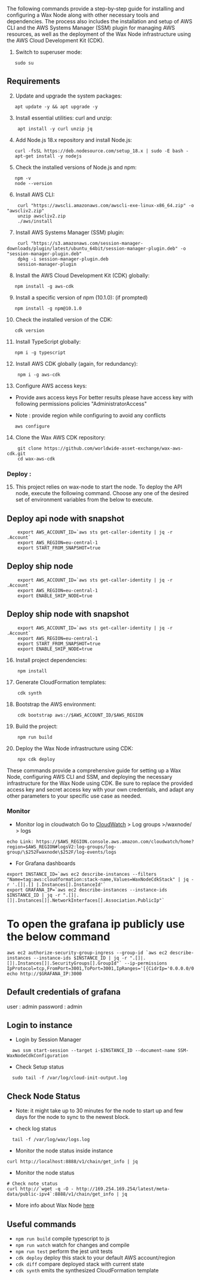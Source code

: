 The following commands provide a step-by-step guide for installing and configuring a Wax Node along with other necessary tools and dependencies. The process also includes the installation and setup of AWS CLI and the AWS Systems Manager (SSM) plugin for managing AWS resources, as well as the deployment of the Wax Node infrastructure using the AWS Cloud Development Kit (CDK).

1. Switch to superuser mode:
```
   sudo su
```
## Requirements
2. Update and upgrade the system packages:
```
   apt update -y && apt upgrade -y
```

3. Install essential utilities: curl and unzip:
```
    apt install -y curl unzip jq
```

4. Add Node.js 18.x repository and install Node.js:
```
   curl -fsSL https://deb.nodesource.com/setup_18.x | sudo -E bash -
   apt-get install -y nodejs
```

5. Check the installed versions of Node.js and npm:
```
   npm -v
   node --version
```

6. Install AWS CLI:
```
    curl "https://awscli.amazonaws.com/awscli-exe-linux-x86_64.zip" -o "awscliv2.zip"
    unzip awscliv2.zip
    ./aws/install
```

7. Install AWS Systems Manager (SSM) plugin:
```
    curl "https://s3.amazonaws.com/session-manager-downloads/plugin/latest/ubuntu_64bit/session-manager-plugin.deb" -o "session-manager-plugin.deb"
    dpkg -i session-manager-plugin.deb
    session-manager-plugin
```

8. Install the AWS Cloud Development Kit (CDK) globally:
```
   npm install -g aws-cdk
```

9. Install a specific version of npm (10.1.0): (if prompted)
```
   npm install -g npm@10.1.0
```

10. Check the installed version of the CDK:
```
   cdk version
```

11. Install TypeScript globally:
```
   npm i -g typescript
```

12. Install AWS CDK globally (again, for redundancy):
```
    npm i -g aws-cdk
```

13. Configure AWS access keys:
- Provide aws access keys For better results please have access key with following permissions policies  "AdministratorAccess"

- Note : provide region while configuring to avoid any conflicts
```
   aws configure
```

14. Clone the Wax AWS CDK repository:
```
    git clone https://github.com/worldwide-asset-exchange/wax-aws-cdk.git
    cd wax-aws-cdk
```
### Deploy :
15. This project relies on wax-node to start the node. To deploy the API node, execute the following command.
    Choose any one of the desired set of environment variables from the below to execute.
## Deploy api node with snapshot
```
    export AWS_ACCOUNT_ID=`aws sts get-caller-identity | jq -r .Account`
    export AWS_REGION=eu-central-1
    export START_FROM_SNAPSHOT=true
```

## Deploy ship node
```
    export AWS_ACCOUNT_ID=`aws sts get-caller-identity | jq -r .Account`
    export AWS_REGION=eu-central-1
    export ENABLE_SHIP_NODE=true
```

## Deploy ship node with snapshot
```
    export AWS_ACCOUNT_ID=`aws sts get-caller-identity | jq -r .Account`
    export AWS_REGION=eu-central-1
    export START_FROM_SNAPSHOT=true
    export ENABLE_SHIP_NODE=true
```

16. Install project dependencies:
```
    npm install
```

17. Generate CloudFormation templates:
```
    cdk synth
```

18. Bootstrap the AWS environment:
```
    cdk bootstrap aws://$AWS_ACCOUNT_ID/$AWS_REGION
```

19. Build the project:
```
    npm run build
```

20. Deploy the Wax Node infrastructure using CDK:
```
    npx cdk deploy
```

These commands provide a comprehensive guide for setting up a Wax Node, configuring AWS CLI and SSM, and deploying the necessary infrastructure for the Wax Node using CDK. Be sure to replace the provided access key and secret access key with your own credentials, and adapt any other parameters to your specific use case as needed.

### Monitor
- Monitor log in cloudwatch
  Go to [CloudWatch](https://console.aws.amazon.com/cloudwatch) > Log groups >/waxnode/ > logs
```
echo Link: https://$AWS_REGION.console.aws.amazon.com/cloudwatch/home?region=$AWS_REGION#logsV2:log-groups/log-group/\$252Fwaxnode\$252F/log-events/logs
```
- For Grafana dashboards

```
export INSTANCE_ID=`aws ec2 describe-instances --filters "Name=tag:aws:cloudformation:stack-name,Values=WaxNodeCdkStack" | jq -r '.[]|.[] |.Instances[].InstanceId'`
export GRAFANA_IP=`aws ec2 describe-instances --instance-ids $INSTANCE_ID | jq -r ".[]|.[]|.Instances[]|.NetworkInterfaces[].Association.PublicIp"`
```
# To open the grafana ip publicly use the below command
```
aws ec2 authorize-security-group-ingress --group-id `aws ec2 describe-instances --instance-ids $INSTANCE_ID | jq -r ".[]|.[]|.Instances[]|.SecurityGroups[].GroupId"` --ip-permissions IpProtocol=tcp,FromPort=3001,ToPort=3001,IpRanges='[{CidrIp='0.0.0.0/0',Description="wideopen"}]'
echo http://$GRAFANA_IP:3000 
```
## Default credentials of grafana
user : admin
password : admin

## Login to instance
- Login by Session Manager
```
  aws ssm start-session --target i-$INSTANCE_ID --document-name SSM-WaxNodeCdkConfiguration
```
- Check Setup status
```
  sudo tail -f /var/log/cloud-init-output.log
```

## Check Node Status
* Note: it might take up to 30 minutes for the node to start up and few days for the node to sync to the newest block.
- check log status
```
  tail -f /var/log/wax/logs.log
```
- Monitor the node status inside instance
```
curl http://localhost:8888/v1/chain/get_info | jq 
```
- Monitor the node status
```
# Check note status
curl http://`wget -q -O - http://169.254.169.254/latest/meta-data/public-ipv4`:8888/v1/chain/get_info | jq
```
- More info about Wax Node [here](https://github.com/worldwide-asset-exchange/wax-node/)

## Useful commands
* `npm run build`   compile typescript to js
* `npm run watch`   watch for changes and compile
* `npm run test`    perform the jest unit tests
* `cdk deploy`      deploy this stack to your default AWS account/region
* `cdk diff`        compare deployed stack with current state
* `cdk synth`       emits the synthesized CloudFormation template
